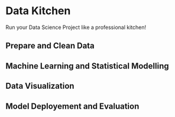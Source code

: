 # Data Kitchen
Run your Data Science Project like a professional kitchen!

## Prepare and Clean Data
## Machine Learning and Statistical Modelling
## Data Visualization
## Model Deployement and Evaluation
